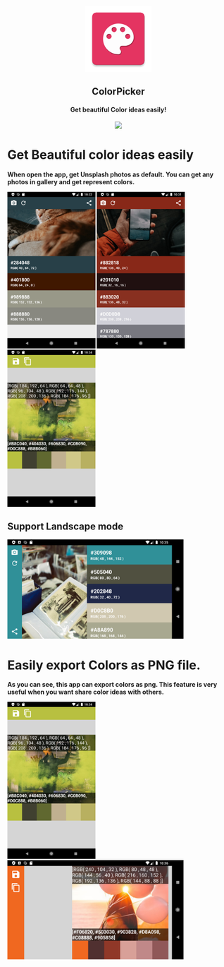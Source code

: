 <p align="center"><a href="https://play.google.com/store/apps/details?id=com.modori.colorpicker"><img src="./screenshots/app_icon.png" width="150"></a></p><h2 align="center"><b>ColorPicker</h2>
<h4 align="center">Get beautiful Color ideas easily!</h4>
<p align="center"><a href="https://play.google.com/store/apps/details?id=com.modori.colorpicker"><img src="https://lh3.googleusercontent.com/cjsqrWQKJQp9RFO7-hJ9AfpKzbUb_Y84vXfjlP0iRHBvladwAfXih984olktDhPnFqyZ0nu9A5jvFwOEQPXzv7hr3ce3QVsLN8kQ2Ao=s0"></a></p>

# Get Beautiful color ideas easily
When open the app, get Unsplash photos as default. You can get any photos in gallery and get represent colors.

<div>
 <img width="200" src="./screenshots/android_image1.png">
 <img width="200" src="./screenshots/android_image2.png">
 <img width="200" src="./screenshots/android_export.png">
</div>

## Support Landscape mode
<div>
 <img width="400" src="./screenshots/android_landscape1.png">
</div>

# Easily export Colors as PNG file.

As you can see, this app can export colors as png.
This feature is very useful when you want share color ideas with others.

<img width="200" src="./screenshots/android_export.png">
<img width="400" src="./screenshots/android_landscape_export.png">


